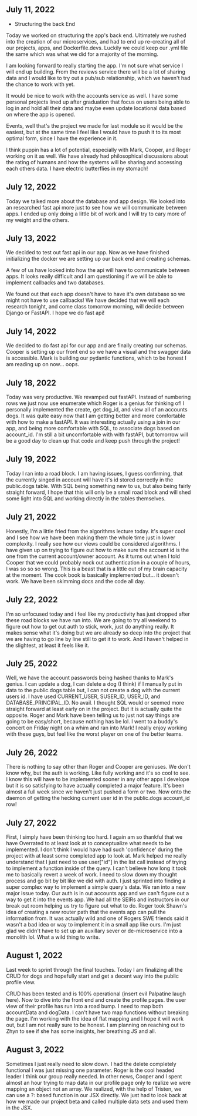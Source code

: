 ## July 11, 2022

* Structuring the back End

Today we worked on structuring the app's back end. Ultimately we rushed into the creation of our microservices, and had to end up re-creating all of our projects, apps, and Dockerfile.devs. Luckily we could keep our .yml file the same which was what we did for a majority of the morning. 

I am looking forward to really starting the app. I'm not sure what service I will end up building. From the reviews service there will be a lot of sharing data and I would like to try out a pub/sub relationship, which we haven't had the chance to work with yet. 

It would be nice to work with the accounts service as well. I have some personal projects lined up after graduation that focus on users being able to log in and hold all their data and maybe even update locational data based on where the app is opened. 

Events, well that's the project we made for last module so it would be the easiest, but at the same time I feel like I would have to push it to its most optimal form, since I have the experience in it. 

I think puppin has a lot of potential, especially with Mark, Cooper, and Roger working on it as well. We have already had philosophical discussions about the rating of humans and how the systems will be sharing and accessing each others data. I have electric butterflies in my stomach!

## July 12, 2022

Today we talked more about the database and app design. We looked into an researched fast api more just to see how we will communicate between apps. I ended up only doing a little bit of work and I will try to cary more of my weight and the others.

## July 13, 2022

We decided to test out fast api in our app. Now as we have finished initializing the docker we are setting up our back end and creating schemas. 

A few of us have looked into how the api will have to communicate between apps. It looks really difficult and I am questioning if we will be able to implement callbacks and two databases.

We found out that each app doesn't have to have it's own database so we might not have to use callbacks! We have decided that we will each research tonight, and come class tomorrow morning, will decide between Django or FastAPI. I hope we do fast api!

## July 14, 2022

We decided to do fast api for our app and are finally creating our schemas. Cooper is setting up our front end so we have a visual and the swagger data is accessible. Mark is building our pydantic functions, which to be honest I am reading up on now... oops. 

## July 18, 2022

Today was very productive. We revamped out fastAPI. Instead of numbering rows we just now use enumerate which Roger is a genius for thinking of! I personally implemented the create, get dog_id, and view all of an accounts dogs. It was quite easy now that I am getting better and more comfortable with how to make a fastAPI. It was interesting actually using a join in our app, and being more comfortable with SQL, to associate dogs based on account_id. I'm still a bit uncomfortable with with fastAPI, but tomorrow will be a good day to clean up that code and keep push through the project!

## July 19, 2022

Today I ran into a road block. I am having issues, I guess confirming, that the currently singed in account will have it's id stored correctly in the public.dogs table. With SQL being something new to us, but also being fairly straight forward, I hope that this will only be a small road block and will shed some light into SQL and working directly in the tables themselves. 

## July 21, 2022

Honestly, I'm a little fried from the algorithms lecture today. it's super cool and I see how we have been making them the whole time just in lower complexity. I really see how our views could be considered algorithms. I have given up on trying to figure out how to make sure the account id is the one from the current account/owner account. As it turns out when I told Cooper that we could probably nock out authentication in a couple of hours, I was so so so wrong. This is a beast that is a little out of my brain capacity at the moment. The cook book is basically implemented but... it  doesn't work. We have been skimming docs and the code all day. 

## July 22, 2022

I'm so unfocused today and i feel like my productivity has just dropped after these road blocks we have run into. We are going to try all weekend to figure out how to get out auth to stick, work, just do anything really. It makes sense what it's doing but we are already so deep into the project that we are having to go line by line still to get it to work. And I haven't helped in the slightest, at least it feels like it. 

## July 25, 2022

Well, we have the account passwords being hashed thanks to Mark's genius. I can update a dog, I can delete a dog (I think) if I manually put in data to the public.dogs table but, I can not create a dog with the current users id. I have used CURRENT_USER, SUSER_ID, USER_ID, and DATABASE_PRINCIPAL_ID. No avail. I thought SQL would or seemed more straight forward at least early on in the project. But it is actually quite the opposite. Roger and Mark have been telling us to just not say things are going to be easy/short, because nothing has be lol. I went to a buddy's concert on  Friday night on a whim and ran into Mark! I really enjoy working with these guys, but feel like the worst player on one of the better teams. 

## July 26, 2022

There is nothing to say other than Roger and Cooper are geniuses. We don't know why, but the auth is working. Like fully working and it's so cool to see. I know this will have to be implemented sooner in any other apps I develope but it is so satisfying to have actually completed a major feature. It's been almost a full week since we haven't just pushed a form or two. Now onto the daemon of getting the hecking current user id in the public.dogs account_id row!

## July 27, 2022

First, I simply have been thinking too hard. I again am so thankful that we have Overrated to at least look at to conceptualize what needs to be implemented. I don't think I would have had such 'confidence' during the project with at least some completed app to look at. Mark helped me really understand that I just need to use user["id"] in the list call instead of trying to implement a function inside of the query. I can't believe how long it took me to basically revert a week of work. I need to slow down my thought process and go bit by bit like we did with auth. I just sprinted into finding a super complex way to implement a simple query's data. We ran into a new major issue today. Our auth is in out accounts app and we can't figure out a way to get it into the events app. We had all the SEIRs and instructors in our break out room helping us try to figure out what to do. Roger took Shawn's idea of creating a new router path that the events app can pull the information from. It was actually wild and one of Rogers SWE friends said it wasn't a bad idea or way to implement it in a small app like ours. I'm just glad we didn't have to set up an auxillary sever or de-microservice into a monolith lol. What a wild thing to write. 

## August 1, 2022

Last week to sprint through the final touches. Today I am finalizing all the CRUD for dogs and hopefully start and get a decent way into the public profile view. 

CRUD has been tested and is 100% operational (insert evil Palpatine laugh here). Now to dive into the front end and create the profile pages. the user view of their profile has run into a road bump. I need to map both accountData and dogData. I can't have two map functions without breaking the page. I'm working with the idea of flat mapping and I hope it will work out, but I am not really sure to be honest. I am planning on reaching out to Zhyn to see if she has some insights, her breathing JS and all.  

## August 3, 2022

Sometimes I just really need to slow down. I had the delete completely functional I was just missing one parameter. Roger is the cool headed leader I think our group really needed. In other news, Cooper and I spent almost an hour trying to map data in our profile page only to realize we were mapping an object not  an array. We realized, with the help of Tristen, we can use a ?: based function in our JSX directly. We just had to look back at how we made our project beta and called multiple data sets and used them in the JSX. 

